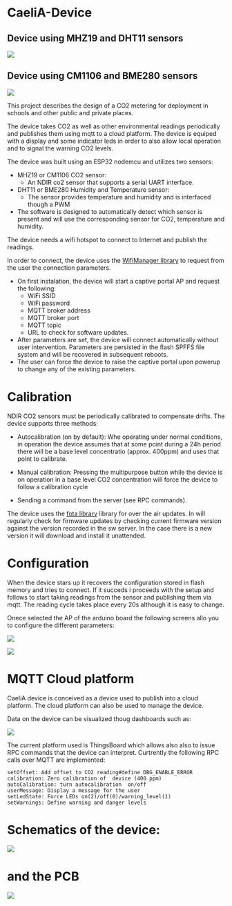 # CaeliA-Device

## Device using MHZ19 and DHT11 sensors

![](./CaeliA_Device/Images/Dispositivo%20CaeliA.jpg)

## Device using CM1106 and BME280 sensors

![](./CaeliA_Device/Images/Dispositivo%20CaeliA%20(CM1106%20y%20BME280).jpg)

This project describes the design of a CO2 metering for deployment in schools and other public and private places.

The device takes CO2 as well as other environmental readings periodically and publishes them using mqtt to a cloud platform.
The device is equiped with a display and some indicator leds in order to also allow local operation and to signal the warning
CO2 levels.

The device was built using an ESP32 nodemcu and utilizes two sensors:
* MHZ19 or CM1106 CO2 sensor: 
    - An NDIR co2 sensor that supports a serial UART interface.
* DHT11 or BME280 Humidity and Temperature sensor: 
    - The sensor provides temperature and humidity and is interfaced though a PWM
* The software is designed to automatically detect which sensor is present and will use the corresponding sensor for CO2, temperature and humidity.

The device needs a wifi hotspot to connect to Internet and publish the readings.

In order to connect, the device uses the [WifiManager library](https://github.com/tzapu/WiFiManager) to request from the user the connection parameters. 

* On first instalation, the device will start a captive portal AP and request the following:
    - WiFi SSID
    - WiFi password
    - MQTT broker address
    - MQTT broker port
    - MQTT topic
    - URL to check for software updates.
* After parameters are set, the device will connect automatically without user intervention. Parameters are persisted
in the flash SPFFS file system and will be recovered in subsequent reboots.
* The user can force the device to raise the captive portal upon powerup to change any of the existing parameters.

# Calibration

NDIR CO2 sensors must be periodically calibrated to compensate drifts. The device supports three methods:

* Autocalibration (on by default): Whe operating under normal conditions, in operation the device assumes that at some point during a 24h period there will be a base level concentratio (approx. 400ppm) and uses that point to calibrate. 

* Manual calibration: Pressing the multipurpose button while the device is on operation in a base level CO2 concentration will force the device to follow a calibration cycle

* Sending a command from the server (see RPC commands).

The device uses the [fota library](https://github.com/chrisjoyce911/esp32FOTA) library for over the air updates. In will regularly check for firmware updates by checking current firmware version against the version recorded in the sw server.
In the case there is a new version it will download and install it unattended.

# Configuration

When the device stars up it recovers the configuration stored in flash memory and tries to connect. If it succeds i proceeds with the setup and follows to start taking readings from the sensor and publishing them via mqtt. The reading cycle takes place every 20s although it is easy to change.

Onece selected the AP of the arduino board the following screens allo you to configure the different parameters:

![](./CaeliA_Device/Images/Screenshot_2021-01-12-22-50-51-228_com.android.htmlviewer.jpg)

![](./CaeliA_Device/Images/Screenshot_2021-01-12-22-51-27-838_com.android.htmlviewer%20(1).jpg)


# MQTT Cloud platform

CaeliA device is conceived as a device used to publish into a cloud platform. The cloud platform can also be used to manage the device.

Data on the device can be visualized thoug dashboards such as:

![](./CaeliA_Device/Images/DeviceDashborad.jpg)

The current platform used is ThingsBoard which allows also also to issue RPC commands that the device can interpret. Curtrently the following
RPC calls over MQTT are implemented:

    setOffset: Add offset to CO2 reading#define DBG_ENABLE_ERROR
    calibration: Zero calibration of  device (400 ppm)
    autoCalibration: turn autocalibration  on/off
    userMessage: Display a message for the user
    setLedState: Force LEDs on(2)/off(0)/warning_level(1)
    setWarnings: Define warning and danger levels
 
 
# Schematics of the device:

![](./CaeliA_Device/Images/Esquema_v2.jpg)

# and the PCB

![](./CaeliA_Device/Images/CaeliA_pcb_v2.jpg)


